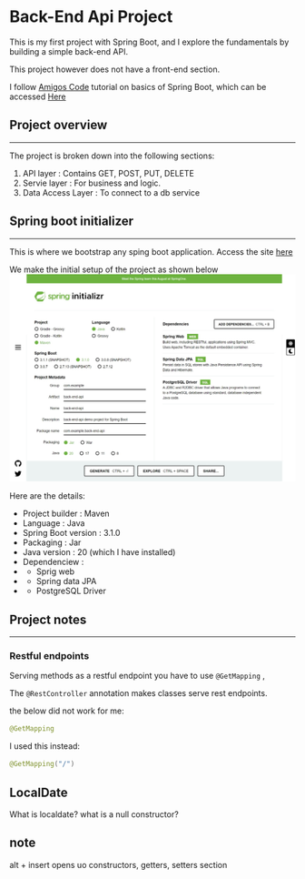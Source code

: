 # Back-End Api Project

This is my first project with Spring Boot, and I explore the fundamentals by building a simple back-end API.

This project however does not have a front-end section.

I follow [Amigos Code](https://www.youtube.com/@amigoscode) tutorial on basics of Spring Boot, which can be accessed [Here](https://www.youtube.com/watch?v=9SGDpanrc8U)

## Project overview
---
The project is broken down into the following sections:
1. API layer : Contains GET, POST, PUT, DELETE 
2. Servie layer : For business and logic.
3. Data Access Layer : To connect to a db service

## Spring boot initializer
---
This is where we bootstrap any sping boot application. Access the site [here](https://start.spring.io/)

We make the initial setup of the project as shown below
![spring initializr](documentation-assets/springboot-initializr.jpeg)

Here are the details:
- Project builder : Maven
- Language : Java
- Spring Boot version : 3.1.0
- Packaging : Jar
- Java version : 20 (which I have installed)
- Dependenciew : 
- - Sprig web
- - Spring data JPA
- - PostgreSQL Driver

## Project notes
---

### **Restful endpoints**
Serving methods as a restful endpoint you have to use `@GetMapping` , 

The `@RestController` annotation makes classes serve rest endpoints.

the below did not work for me:
```java
@GetMapping
```

I used this instead:
```java
@GetMapping("/")
```

## **LocalDate**
What is localdate?
what is a null constructor?

## **note**
alt + insert opens uo constructors, getters, setters section